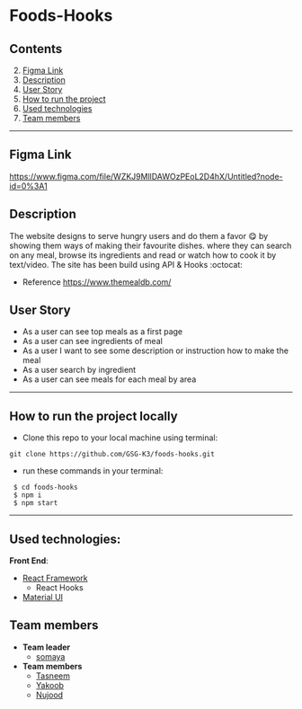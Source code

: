 
# Foods-Hooks

## **Contents**

2. [Figma Link](#figma-link) 
3. [Description](#description)
4. [User Story](#user-story)
5. [How to run the project](#How-to-run-the-project-locally)
6. [Used technologies](#used-technologies)
7. [Team members](#team-members)

---



## Figma Link

https://www.figma.com/file/WZKJ9MllDAWOzPEoL2D4hX/Untitled?node-id=0%3A1

## Description
The website designs to serve hungry users and do them a favor :yum: by showing them ways of making their favourite dishes. where they can search on any meal, browse its ingredients and read or watch how to cook it by text/video.
The site has been build using API & Hooks :octocat:
  - Reference 
    https://www.themealdb.com/

## User Story
- As a user can see top meals as a first page
- As a user can see ingredients of meal
- As a user I want to see some description or instruction how to make the meal
- As a user search by ingredient
- As a user can see meals for each meal by area

---
## How to run the project locally

- Clone this repo to your local machine using terminal:
```shell
git clone https://github.com/GSG-K3/foods-hooks.git
```
- run these commands in your terminal:
```shell
 $ cd foods-hooks
 $ npm i
 $ npm start
```
---
## Used technologies:
**Front End**:

- [React Framework](https://reactjs.org/)
  - React Hooks
- [Material UI](https://material-ui.com/)

## Team members

- **Team leader**
  - [somaya](https://github.com/someyaaltous)
- **Team members**
  - [Tasneem](https://github.com/tasneembhiri)
  - [Yakoob](https://github.com/YakoobHammouri)
  - [Nujood](https://github.com/Jood80) 
